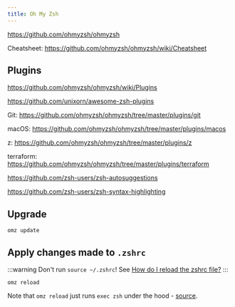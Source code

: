 ```yaml
---
title: Oh My Zsh
---
```


https://github.com/ohmyzsh/ohmyzsh

Cheatsheet: https://github.com/ohmyzsh/ohmyzsh/wiki/Cheatsheet

## Plugins

https://github.com/ohmyzsh/ohmyzsh/wiki/Plugins

https://github.com/unixorn/awesome-zsh-plugins

Git: https://github.com/ohmyzsh/ohmyzsh/tree/master/plugins/git

macOS: https://github.com/ohmyzsh/ohmyzsh/tree/master/plugins/macos

z: https://github.com/ohmyzsh/ohmyzsh/tree/master/plugins/z

terraform: https://github.com/ohmyzsh/ohmyzsh/tree/master/plugins/terraform

https://github.com/zsh-users/zsh-autosuggestions

https://github.com/zsh-users/zsh-syntax-highlighting

## Upgrade

```shell
omz update
```

## Apply changes made to `.zshrc`

:::warning
Don't run `source ~/.zshrc`! See [How do I reload the zshrc file?](https://github.com/ohmyzsh/ohmyzsh/wiki/FAQ#how-do-i-reload-the-zshrc-file)
:::

```shell
omz reload
```

Note that `omz reload` just runs `exec zsh` under the hood - [source](https://github.com/ohmyzsh/ohmyzsh/wiki/Cheatsheet).
